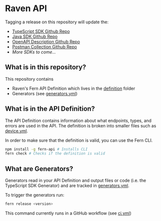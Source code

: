 # Raven API

Tagging a release on this repository will update the:

- [TypeScript SDK Github Repo](https://github.com/ravenappdev/raven-node)
- [Java SDK Github Repo](https://github.com/ravenappdev/raven-java)
- [OpenAPI Description Github Repo](https://github.com/ravenappdev/raven-openapi)
- [Postman Collection Github Repo](https://github.com/ravenappdev/raven-postman)
- _More SDKs to come..._

## What is in this repository?

This repository contains

- Raven's Fern API Definition which lives in the [definition](./fern/api/definition/) folder
- Generators (see [generators.yml](./fern/api/generators.yml))

## What is in the API Definition?

The API Definition contains information about what endpoints, types, and errors are used in the API. The definition is broken into smaller files such as [device.yml](fern/api/definition/device.yml).

In order to make sure that the definition is valid, you can use the Fern CLI.

```bash
npm install -g fern-api # Installs CLI
fern check # Checks if the definition is valid
```

## What are Generators?

Generators read in your API Definition and output files or code (i.e. the TypeScript SDK Generator) and are tracked in [generators.yml](./fern/api/generators.yml).

To trigger the generators run:

```bash
fern release <version>
```

This command currently runs in a GitHub workflow (see [ci.yml](.github/workflows/ci.yml#L32))

